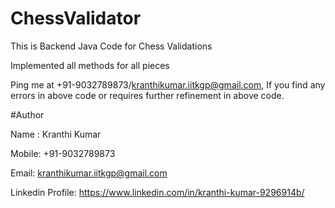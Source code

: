 # ChessValidator

This is Backend Java Code for Chess Validations

Implemented all methods for all pieces

Ping me at +91-9032789873/kranthikumar.iitkgp@gmail.com, 
If you find any errors in above code or requires further refinement in above code.

#Author

Name : Kranthi Kumar

Mobile: +91-9032789873

Email: kranthikumar.iitkgp@gmail.com

Linkedin Profile: https://www.linkedin.com/in/kranthi-kumar-9296914b/
